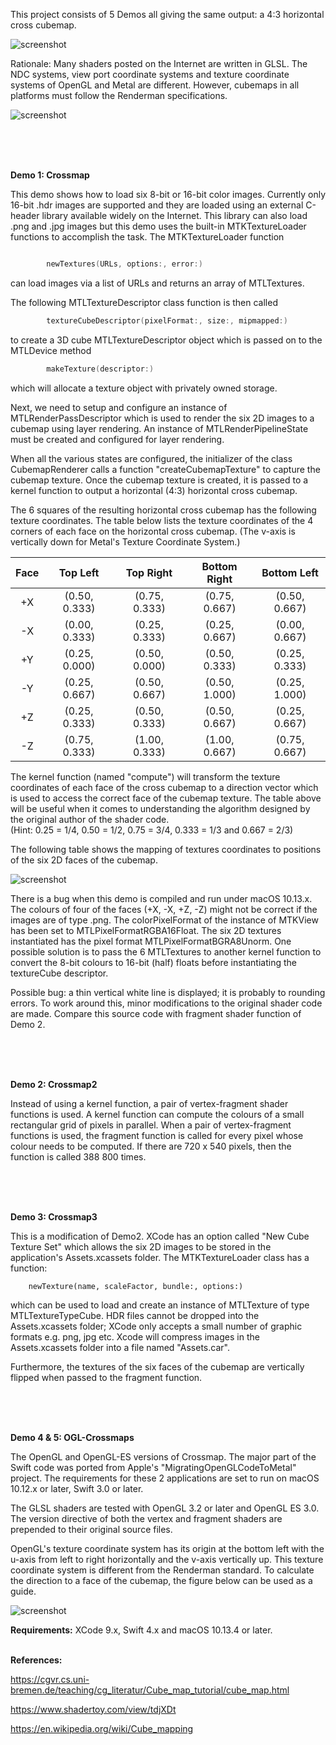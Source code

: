 This project consists of 5 Demos all giving the same output: a 4:3 horizontal cross cubemap.

![screenshot](ExpectedOutput.png)

Rationale: Many shaders posted on the Internet are written in GLSL. The NDC systems, view port coordinate systems and texture coordinate systems of OpenGL and Metal are different. However, cubemaps in all platforms must follow the Renderman specifications.

![screenshot](RendermanCubemap.png)

<br />
<br />
<br />

**Demo 1: Crossmap** 

This demo shows how to load six 8-bit or 16-bit color images. Currently only 16-bit .hdr images are supported and they are loaded using an external C-header library available widely on the Internet. This library can also load .png and .jpg images but this demo uses the built-in MTKTextureLoader functions to accomplish the task. The MTKTextureLoader function 

```swift

        newTextures(URLs, options:, error:)
```

can load images via a list of URLs and returns an array of MTLTextures.


The following MTLTextureDescriptor class function is then called

```swift
        textureCubeDescriptor(pixelFormat:, size:, mipmapped:)
```

to create a 3D cube MTLTextureDescriptor object which is passed on to the  MTLDevice method

```swift
        makeTexture(descriptor:)
```

which will allocate a texture object with privately owned storage.

Next, we need to setup and configure an instance of MTLRenderPassDescriptor which is used to render the six 2D images to a cubemap using layer rendering. An instance of MTLRenderPipelineState must be created and configured for layer rendering.

When all the various states are configured, the initializer of the class CubemapRenderer calls a function "createCubemapTexture" to capture the cubemap texture. Once the cubemap texture is created, it is passed to a kernel function to output a horizontal (4:3) horizontal cross cubemap.

The 6 squares of the resulting horizontal cross cubemap has the following texture coordinates.  The table below lists the texture coordinates of the 4 corners of each face on the horizontal cross cubemap. (The v-axis is vertically down for Metal's Texture Coordinate System.)


| Face  |   Top Left   |   Top Right  | Bottom Right |  Bottom Left |
| :---: | :---: | :---:|:---:|:---:|
|   +X  | (0.50, 0.333) | (0.75, 0.333) | (0.75, 0.667) | (0.50, 0.667) |
|   -X  | (0.00, 0.333) | (0.25, 0.333) | (0.25, 0.667) | (0.00, 0.667) |
|   +Y  | (0.25, 0.000) | (0.50, 0.000) | (0.50, 0.333) | (0.25, 0.333) |
|   -Y  | (0.25, 0.667) | (0.50, 0.667) | (0.50, 1.000) | (0.25, 1.000) |
|   +Z  | (0.25, 0.333) | (0.50, 0.333) | (0.50, 0.667) | (0.25, 0.667) |
|   -Z  | (0.75, 0.333) | (1.00, 0.333) | (1.00, 0.667) | (0.75, 0.667) |



The kernel function (named "compute") will transform the texture coordinates of each face of the cross cubemap to a direction vector which is used to access the correct face of the cubemap texture. The table above will be useful when it comes to understanding the algorithm designed by the original author of the shader code.<br />
(Hint: 0.25 = 1/4, 0.50 = 1/2, 0.75 = 3/4, 0.333 = 1/3 and 0.667 = 2/3)

The following table shows the mapping of textures coordinates to positions of the six 2D faces of the cubemap.

![screenshot](LookupTable.png)



There is a bug when this demo is compiled and run under macOS 10.13.x. The colours of four of the faces (+X, -X, +Z, -Z) might not be correct if the images are of type .png. The colorPixelFormat of the instance of MTKView has been set to MTLPixelFormatRGBA16Float. The six 2D textures instantiated has the pixel format MTLPixelFormatBGRA8Unorm.
One possible solution is to pass the 6 MTLTextures to another kernel function to convert the 8-bit colours to 16-bit (half) floats before instantiating the textureCube descriptor.

Possible bug: a thin vertical white line is displayed; it is probably to rounding errors. To work around this, minor modifications to the original shader code are made. Compare this source code with fragment shader function of Demo 2.

<br />
<br />
<br />

**Demo 2: Crossmap2**

Instead of using a kernel function, a pair of vertex-fragment shader functions is used. A kernel function can compute the colours of a small rectangular grid of pixels in parallel. When a  pair of vertex-fragment functions is used, the fragment function is called for every pixel whose colour needs to be computed. If there are 720 x 540 pixels, then the function is called 388 800 times.


<br />
<br />
<br />

**Demo 3: Crossmap3**

This is a modification of Demo2. XCode has an option called "New Cube Texture Set" which allows the six 2D images to be stored in the application's Assets.xcassets folder. The MTKTextureLoader class has a function:

        newTexture(name, scaleFactor, bundle:, options:)

which can be used to load and create an instance of MTLTexture of type MTLTextureTypeCube. HDR files cannot be dropped into the Assets.xcassets folder; XCode only accepts a small number of graphic formats e.g. png, jpg etc. Xcode will compress images in the Assets.xcassets folder into a file named "Assets.car".

Furthermore, the textures of the six faces of the cubemap are vertically flipped when passed to the fragment function.

<br />
<br />
<br />

**Demo 4 & 5: OGL-Crossmaps**

The OpenGL and OpenGL-ES versions of Crossmap. The major part of the Swift code was ported from Apple's "MigratingOpenGLCodeToMetal" project. The requirements for these 2 applications are set to run on macOS 10.12.x or later, Swift 3.0 or later.

The GLSL shaders are tested with OpenGL 3.2 or later and OpenGL ES 3.0. The version directive of both the vertex and fragment shaders are prepended to their original source files. 

OpenGL's texture coordinate system has its origin at the bottom left with the u-axis from left to right horizontally and the v-axis vertically up.  This texture coordinate system is different from the Renderman standard. To calculate the direction to a face of the cubemap, the figure below can be used as a guide.

![screenshot](OGLCubemap.png)


**Requirements:** XCode 9.x, Swift 4.x and macOS 10.13.4 or later.
<br />
<br />

**References:**


https://cgvr.cs.uni-bremen.de/teaching/cg_literatur/Cube_map_tutorial/cube_map.html


https://www.shadertoy.com/view/tdjXDt


https://en.wikipedia.org/wiki/Cube_mapping

